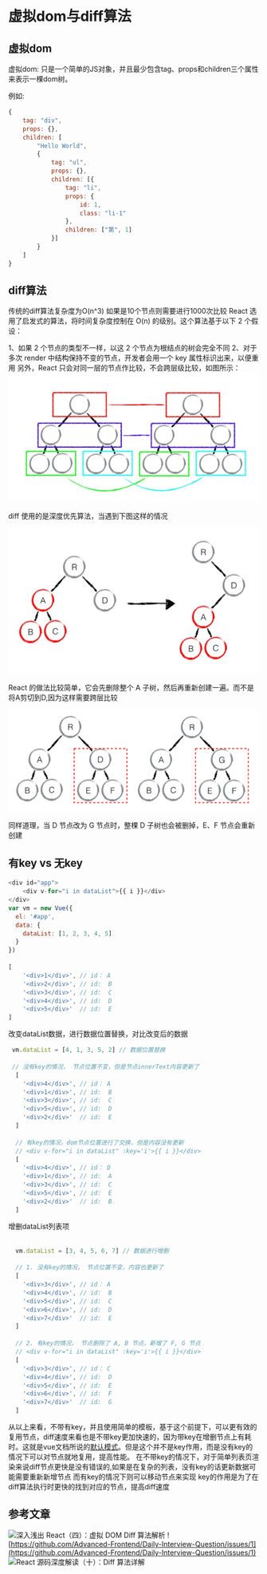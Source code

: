 # 虚拟dom与diff算法

## 虚拟dom

虚拟dom: 只是一个简单的JS对象，并且最少包含tag、props和children三个属性 来表示一棵dom树。

例如:

```js
{
    tag: "div",
    props: {},
    children: [
        "Hello World",
        {
            tag: "ul",
            props: {},
            children: [{
                tag: "li",
                props: {
                    id: 1,
                    class: "li-1"
                },
                children: ["第", 1]
            }]
        }
    ]
}
```

## diff算法

传统的diff算法复杂度为O(n^3) 如果是10个节点则需要进行1000次比较
React 选用了启发式的算法，将时间复杂度控制在 O(n) 的级别。这个算法基于以下 2 个假设：

1、如果 2 个节点的类型不一样，以这 2 个节点为根结点的树会完全不同
2、对于多次 render 中结构保持不变的节点，开发者会用一个 key 属性标识出来，以便重用
另外，React 只会对同一层的节点作比较，不会跨层级比较，如图所示：
![img](../images/react/img1.png)

diff 使用的是深度优先算法，当遇到下图这样的情况

![img](../images/react/img2.png)

React 的做法比较简单，它会先删除整个 A 子树，然后再重新创建一遍。而不是将A剪切到D,因为这样需要跨层比较

![img](../images/react/img3.png)

同样道理，当 D 节点改为 G 节点时，整棵 D 子树也会被删掉，E、F 节点会重新创建

## 有key vs 无key

```js
<div id="app">
    <div v-for="i in dataList">{{ i }}</div>
</div>
var vm = new Vue({
  el: '#app',
  data: {
    dataList: [1, 2, 3, 4, 5]
  }
})

[
    '<div>1</div>', // id： A
    '<div>2</div>', // id:  B
    '<div>3</div>', // id:  C
    '<div>4</div>', // id:  D
    '<div>5</div>'  // id:  E
]
```

改变dataList数据，进行数据位置替换，对比改变后的数据

```js
 vm.dataList = [4, 1, 3, 5, 2] // 数据位置替换

 // 没有key的情况， 节点位置不变，但是节点innerText内容更新了
  [
    '<div>4</div>', // id： A
    '<div>1</div>', // id:  B
    '<div>3</div>', // id:  C
    '<div>5</div>', // id:  D
    '<div>2</div>'  // id:  E
  ]

  // 有key的情况，dom节点位置进行了交换，但是内容没有更新
  // <div v-for="i in dataList" :key='i'>{{ i }}</div>
  [
    '<div>4</div>', // id： D
    '<div>1</div>', // id:  A
    '<div>3</div>', // id:  C
    '<div>5</div>', // id:  E
    '<div>2</div>'  // id:  B
  ]
```

增删dataList列表项

```js

  vm.dataList = [3, 4, 5, 6, 7] // 数据进行增删

  // 1. 没有key的情况， 节点位置不变，内容也更新了
  [
    '<div>3</div>', // id： A
    '<div>4</div>', // id:  B
    '<div>5</div>', // id:  C
    '<div>6</div>', // id:  D
    '<div>7</div>'  // id:  E
  ]

  // 2. 有key的情况， 节点删除了 A, B 节点，新增了 F, G 节点
  // <div v-for="i in dataList" :key='i'>{{ i }}</div>
  [
    '<div>3</div>', // id： C
    '<div>4</div>', // id:  D
    '<div>5</div>', // id:  E
    '<div>6</div>', // id:  F
    '<div>7</div>'  // id:  G
  ]

```

从以上来看，不带有key，并且使用简单的模板，基于这个前提下，可以更有效的复用节点，diff速度来看也是不带key更加快速的，因为带key在增删节点上有耗时。这就是vue文档所说的[默认模式](https://cn.vuejs.org/v2/guide/list.html#%E7%BB%B4%E6%8A%A4%E7%8A%B6%E6%80%81)。但是这个并不是key作用，而是没有key的情况下可以对节点就地复用，提高性能。
在不带key的情况下，对于简单列表页渲染来说diff节点更快是没有错误的,如果是在复杂的列表，没有key的话更新数据可能需要重新新增节点 而有key的情况下则可以移动节点来实现
key的作用是为了在diff算法执行时更快的找到对应的节点，提高diff速度

## 参考文章

![深入浅出 React（四）：虚拟 DOM Diff 算法解析](https://www.infoq.cn/article/react-dom-diff/)
![https://github.com/Advanced-Frontend/Daily-Interview-Question/issues/1](https://github.com/Advanced-Frontend/Daily-Interview-Question/issues/1)
![React 源码深度解读（十）：Diff 算法详解](https://segmentfault.com/a/1190000017039293)
